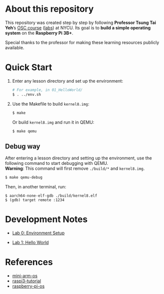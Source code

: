 # About this repository
This repository was created step by step by following **Professor Tsung Tai Yeh**’s [OSC course](https://people.cs.nycu.edu.tw/~ttyeh/course/2024_Spring/IOC5226/outline.html) ([labs](https://nycu-caslab.github.io/OSC2024/)) at NYCU. Its goal is to **build a simple operating system** on the **Raspberry Pi 3B+**. 

Special thanks to the professor for making these learning resources publicly available.

# Quick Start
1. Enter any lesson directory and set up the environment:
    ```bash
    # For example, in 01_HelloWorld/
    $ . ../env.sh
    ```
2. Use the Makefile to build `kernel8.img`:
    ```bash
    $ make
    ```
    Or build `kernel8.img` and run it in QEMU:
    ```bash
    $ make qemu
    ```
## Debug way
After entering a lesson directory and setting up the environment, use the following command to start debugging with QEMU.  
**Warning**: This command will first remove `./build/*` and `kernel8.img`.
```bash
$ make qemu-debug
```
Then, in another terminal, run:
```
$ aarch64-none-elf-gdb ./build/kernel8.elf
$ (gdb) target remote :1234
```

# Development Notes
- [Lab 0: Environment Setup](https://hackmd.io/@0a2xfYPxSzGdcXv06JB8_Q/rkHdpYkZxe)

- [Lab 1: Hello World](https://hackmd.io/@0a2xfYPxSzGdcXv06JB8_Q/SJP2qXEbeg)

# References
- [mini-arm-os](https://github.com/jserv/mini-arm-os/tree/master)
- [raspi3-tutorial](https://github.com/bztsrc/raspi3-tutorial/tree/master)
- [raspberry-pi-os](https://github.com/s-matyukevich/raspberry-pi-os)